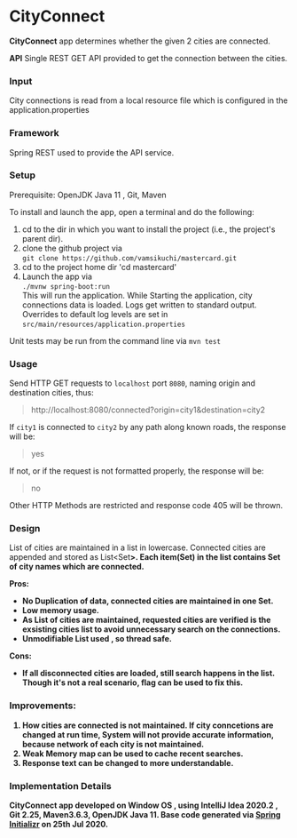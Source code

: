 # CityConnect
**CityConnect** app determines whether the given 2 cities are connected.

**API**
Single REST GET API provided to get the connection between the cities. 

### Input
City connections is read from a local resource file which is configured in the application.properties 

### Framework
Spring REST used to provide the API service.

### Setup

Prerequisite: OpenJDK Java 11 , Git, Maven

To install and launch the app, open a terminal and do the following:

1. cd to the dir in which you want to install the project (i.e., the project's parent dir).
2. clone the github project via  
   `git clone https://github.com/vamsikuchi/mastercard.git`
3. cd to the project home dir  'cd mastercard'
4. Launch the app via  
   `./mvnw spring-boot:run`  
   This will run the application. While Starting the application, city connections data is loaded.
Logs get written to standard output. Overrides to default log levels are set in `src/main/resources/application.properties`

Unit tests may be run from the command line via `mvn test`

### Usage

Send HTTP GET requests to `localhost` port `8080`, naming origin and destination cities, thus:

> http://localhost:8080/connected?origin=city1&destination=city2

If `city1` is connected to `city2` by any path along known roads, the response will be:

> yes

If not, or if the request is not formatted properly, the response will be:

> no

Other HTTP Methods are restricted and response code 405 will be thrown.

### Design

List of cities are maintained in a list in lowercase.
Connected cities are appended and stored as List<Set<Strong>>.
Each item(Set<String>) in the list contains Set of city names which are connected.

Pros:
+ No Duplication of data, connected cities are maintained in one Set.
+ Low memory usage.
+ As List of cities are maintained, requested cities are verified is the exsisting cities list to avoid unnecessary search on the connections.
+ Unmodifiable List used , so thread safe.

Cons:
- If all disconnected cities are loaded, still search happens in the list. Though it's not a real scenario, flag can be used to fix this.


### Improvements:
1. How cities are connected is not maintained. 
   If city conncetions are changed at run time, System will not provide accurate information, because network of each city is not maintained.
2. Weak Memory map can be used to cache recent searches.
3. Response text can be changed to more understandable. 

### Implementation Details
CityConnect app developed on Window OS , using IntelliJ Idea 2020.2 , Git 2.25, Maven3.6.3, OpenJDK Java 11.
Base code generated via [Spring Initializr](https://start.spring.io/) on 25th Jul 2020.

   



